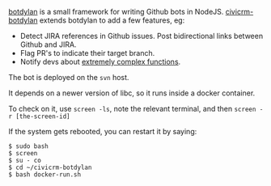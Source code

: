 [botdylan](https://github.com/botdylan/botdylan) is a small framework for writing Github bots in NodeJS. 
[civicrm-botdylan](https://github.com/civicrm/civicrm-botdylan) extends botdylan to add a few features, eg:

 * Detect JIRA references in Github issues. Post bidirectional links between Github and JIRA.
 * Flag PR's to indicate their target branch.
 * Notify devs about [extremely complex functions](http://wiki.civicrm.org/confluence/display/CRM/Toxic+Code+Protocol).

The bot is deployed on the `svn` host.

It depends on a newer version of libc, so it runs inside a docker container.

To check on it, use `screen -ls`, note the relevant terminal, and then `screen -r [the-screen-id]`

If the system gets rebooted, you can restart it by saying:

```
$ sudo bash
$ screen
$ su - co
$ cd ~/civicrm-botdylan
$ bash docker-run.sh
```
